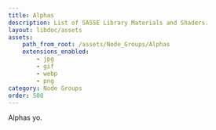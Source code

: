 ```yaml
---
title: Alphas
description: List of SASSE Library Materials and Shaders.
layout: libdoc/assets
assets:
    path_from_root: /assets/Node_Groups/Alphas
    extensions_enabled:
        - jpg
        - gif
        - webp
        - png
category: Node Groups
order: 500
---
```


Alphas yo.
